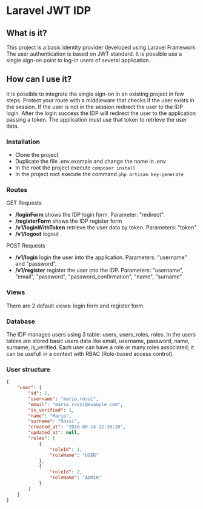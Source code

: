 # Laravel JWT IDP
## What is it?
This project is a basic identity provider developed using Laravel Framework. The user 
authentication is based on JWT standard. It is possible use a single sign-on point to log-in
users of several application.

## How can I use it?
It is possible to integrate the single sign-on in an existing project in few steps. Protect your route
with a middleware that checks if the user exists in the session. If the user is not in the session
redirect the user to the IDP login. After the login success the IDP will redirect the user to the
application passing a token. The application must use that token to retrieve the user data.

### Installation
- Clone the project
- Duplicate the file .env.example and change the name in .env
- In the root the project execute ``composer install``
- In the project root execute the command ``php artisan key:generate``

### Routes
GET Requests

- **/loginForm** shows the IDP login form. Parameter: "redirect".
- **/registerForm** shows the IDP register form
- **/v1/loginWithToken** retrieve the user data by token. Parameters: "token"
- **/v1/logout** logout

POST Requests
- **/v1/login** login the user into the application. Parameters: "username" and "password".
- **/v1/register** register the user into the IDP. Parameters: "username", "email", "password", "password_confirmation", "name", "surname"

### Views
There are 2 default views: login form and register form.

### Database
The IDP manages users using 3 table: users, users_roles, roles.
In the users tables are stored basic users data like email, username, password,
name, surname, is_verified. Each user can have a role or many roles associated;
it can be usefull in a context with RBAC (Role-based access control).

### User structure

```json
{
    "user": {
        "id": 1,
        "username": "mario.rossi",
        "email": "mario.rossi@example.com",
        "is_verified": 1,
        "name": "Mario",
        "surname": "Rossi",
        "created_at": "2018-09-14 12:30:20",
        "updated_at": null,
        "roles": [
            {
                "roleId": 1,
                "roleName": "USER"
            },
            {
                "roleId": 2,
                "roleName": "ADMIN"
            }
        ]
    }
}
```
